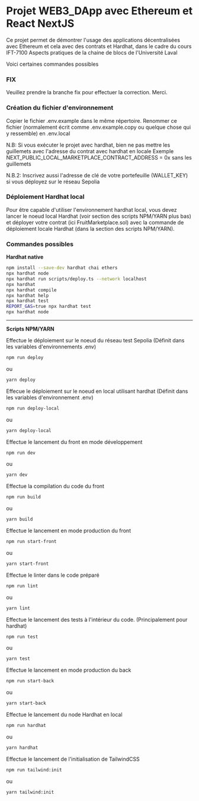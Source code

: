 # Projet WEB3_DApp avec Ethereum et React NextJS

Ce projet permet de démontrer l'usage des applications décentralisées avec Ethereum et cela avec des contrats et Hardhat, dans le cadre du cours IFT-7100 Aspects pratiques de la chaine de blocs de l'Université Laval

Voici certaines commandes possibles

### FIX

Veuillez prendre la branche fix pour effectuer la correction. Merci.

### Création du fichier d'environnement

Copier le fichier .env.example dans le même répertoire.
Renommer ce fichier (normalement écrit comme .env.example.copy ou quelque chose qui y ressemble) en .env.local

N.B: Si vous exécuter le projet avec hardhat, bien ne pas mettre les guillemets avec l'adresse du contrat avec hardhat en locale
Exemple
NEXT_PUBLIC_LOCAL_MARKETPLACE_CONTRACT_ADDRESS = 0x<VALEUR CONTRAT> sans les guillemets

N.B.2: Inscrivez aussi l'adresse de clé de votre portefeuille (WALLET_KEY) si vous déployez sur le réseau Sepolia

### Déploiement Hardhat local

Pour être capable d'utiliser l'environnement hardhat local, vous devez lancer le noeud local Hardhat (voir section des scripts NPM/YARN plus bas) et déployer votre contrat (ici FruitMarketplace.sol) avec la commande de déploiement locale Hardhat (dans la section des scripts NPM/YARN).

### Commandes possibles

**Hardhat native**

```bash
npm install --save-dev hardhat chai ethers
npx hardhat node
npx hardhat run scripts/deploy.ts --network localhost
npx hardhat
npx hardhat compile
npx hardhat help
npx hardhat test
REPORT_GAS=true npx hardhat test
npx hardhat node
```

---

**Scripts NPM/YARN**

Effectue le déploiement sur le noeud du réseau test Sepolia (Définit dans les variables d'environnements .env)

```bash
npm run deploy
```

ou

```bash
yarn deploy
```

Effecue le déploiement sur le noeud en local utilisant hardhat (Définit dans les variables d'environnement .env)

```bash
npm run deploy-local
```

ou

```bash
yarn deploy-local
```

Effectue le lancement du front en mode développement

```bash
npm run dev
```

ou

```bash
yarn dev
```

Effectue la compilation du code du front

```bash
npm run build
```

ou

```bash
yarn build
```

Effectue le lancement en mode production du front

```bash
npm run start-front
```

ou

```bash
yarn start-front
```

Effectue le linter dans le code préparé

```bash
npm run lint
```

ou

```bash
yarn lint
```

Effectue le lancement des tests à l'intérieur du code. (Principalement pour hardhat)

```bash
npm run test
```

ou

```bash
yarn test
```

Effectue le lancement en mode production du back

```bash
npm run start-back
```

ou

```bash
yarn start-back
```

Effectue le lancement du node Hardhat en local

```bash
npm run hardhat
```

ou

```bash
yarn hardhat
```

Effectue le lancement de l'initialisation de TailwindCSS

```bash
npm run tailwind:init
```

ou

```bash
yarn tailwind:init
```
